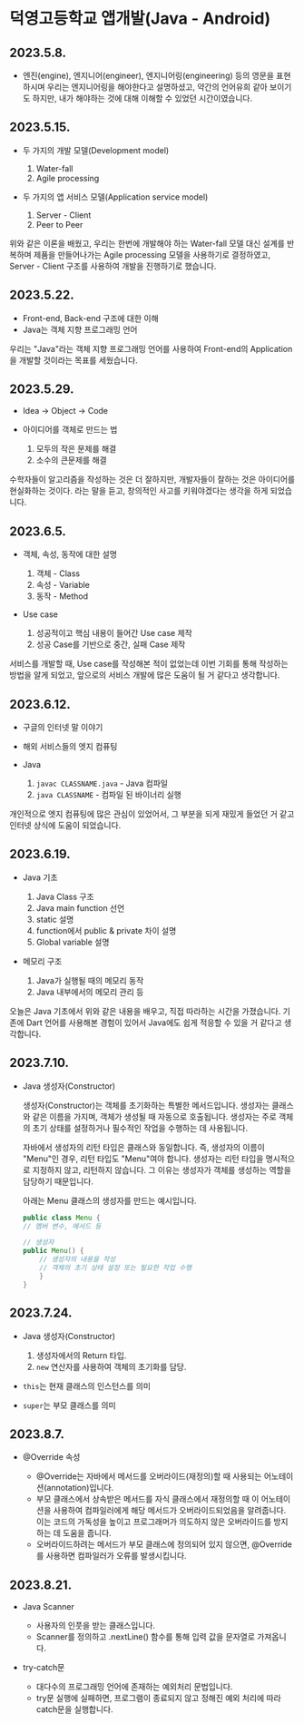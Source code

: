 # 덕영고등학교 앱개발(Java - Android)

## 2023.5.8.

-   엔진(engine), 엔지니어(engineer), 엔지니어링(engineering) 등의 영문을 표현하시며 우리는 엔지니어링을 해야한다고 설명하셨고,
    약간의 언어유희 같아 보이기도 하지만, 내가 해야하는 것에 대해 이해할 수 있었던 시간이였습니다.

## 2023.5.15.

-   두 가지의 개발 모델(Development model)

    1. Water-fall
    2. Agile processing

-   두 가지의 앱 서비스 모델(Application service model)

    1. Server - Client
    2. Peer to Peer

위와 같은 이론을 배웠고, 우리는 한번에 개발해야 하는 Water-fall 모델 대신 설계를 반복하며 제품을 만들어나가는 Agile processing 모델을 사용하기로 결정하였고, Server - Client 구조를 사용하여 개발을 진행하기로 했습니다.

## 2023.5.22.

-   Front-end, Back-end 구조에 대한 이해
-   Java는 객체 지향 프로그래밍 언어

우리는 "Java"라는 객체 지향 프로그래밍 언어를 사용하여 Front-end의 Application을 개발할 것이라는 목표를 세웠습니다.

## 2023.5.29.

-   Idea -> Object -> Code

-   아이디어를 객체로 만드는 법

    1. 모두의 작은 문제를 해결
    2. 소수의 큰문제를 해결

수학자들이 알고리즘을 작성하는 것은 더 잘하지만, 개발자들이 잘하는 것은 아이디어를 현실화하는 것이다. 라는 말을 듣고, 창의적인 사고를 키워야겠다는 생각을 하게 되었습니다.

## 2023.6.5.

-   객체, 속성, 동작에 대한 설명

    1.  객체 - Class
    2.  속성 - Variable
    3.  동작 - Method

-   Use case

    1. 성공적이고 핵심 내용이 들어간 Use case 제작
    2. 성공 Case를 기반으로 중간, 실패 Case 제작

서비스를 개발할 때, Use case를 작성해본 적이 없었는데 이번 기회를 통해 작성하는 방법을 알게 되었고, 앞으로의 서비스 개발에 많은 도움이 될 거 같다고 생각합니다.

## 2023.6.12.

-   구글의 인터넷 말 이야기
-   해외 서비스들의 엣지 컴퓨팅
-   Java

    1. `javac CLASSNAME.java` - Java 컴파일
    2. `java CLASSNAME` - 컴파일 된 바이너리 실행

개인적으로 엣지 컴퓨팅에 많은 관심이 있었어서, 그 부분을 되게 재밌게 들었던 거 같고 인터넷 상식에 도움이 되었습니다.

## 2023.6.19.

-   Java 기초

    1. Java Class 구조
    2. Java main function 선언
    3. static 설명
    4. function에서 public & private 차이 설명
    5. Global variable 설명

-   메모리 구조

    1. Java가 실행될 때의 메모리 동작
    2. Java 내부에서의 메모리 관리 등

오늘은 Java 기초에서 위와 같은 내용을 배우고, 직접 따라하는 시간을 가졌습니다. 기존에 Dart 언어를 사용해본 경험이 있어서 Java에도 쉽게 적응할 수 있을 거 같다고 생각합니다.

## 2023.7.10.

-   Java 생성자(Constructor)

    생성자(Constructor)는 객체를 초기화하는 특별한 메서드입니다. 생성자는 클래스와 같은 이름을 가지며, 객체가 생성될 때 자동으로 호출됩니다. 생성자는 주로 객체의 초기 상태를 설정하거나 필수적인 작업을 수행하는 데 사용됩니다.

    자바에서 생성자의 리턴 타입은 클래스와 동일합니다. 즉, 생성자의 이름이 "Menu"인 경우, 리턴 타입도 "Menu"여야 합니다. 생성자는 리턴 타입을 명시적으로 지정하지 않고, 리턴하지 않습니다. 그 이유는 생성자가 객체를 생성하는 역할을 담당하기 때문입니다.

    아래는 Menu 클래스의 생성자를 만드는 예시입니다.

    ```java
    public class Menu {
    // 멤버 변수, 메서드 등

    // 생성자
    public Menu() {
        // 생성자의 내용을 작성
        // 객체의 초기 상태 설정 또는 필요한 작업 수행
        }
    }
    ```

## 2023.7.24.

-   Java 생성자(Constructor)

    1. 생성자에서의 Return 타입.
    2. `new` 연산자를 사용하여 객체의 초기화를 담당.

-   `this`는 현재 클래스의 인스턴스를 의미
-   `super`는 부모 클래스를 의미

## 2023.8.7.

-   @Override 속성

    -   @Override는 자바에서 메서드를 오버라이드(재정의)할 때 사용되는 어노테이션(annotation)입니다.
    -   부모 클래스에서 상속받은 메서드를 자식 클래스에서 재정의할 때 이 어노테이션을 사용하여 컴파일러에게 해당 메서드가 오버라이드되었음을 알려줍니다. 이는 코드의 가독성을 높이고 프로그래머가 의도하지 않은 오버라이드를 방지하는 데 도움을 줍니다.
    -   오버라이드하려는 메서드가 부모 클래스에 정의되어 있지 않으면, @Override를 사용하면 컴파일러가 오류를 발생시킵니다.

## 2023.8.21.

-   Java Scanner

    -   사용자의 인풋을 받는 클래스입니다.
    -   Scanner를 정의하고 .nextLine() 함수를 통해 입력 값을 문자열로 가져옵니다.

-   try-catch문

    -   대다수의 프로그래밍 언어에 존재하는 예외처리 문법입니다.
    -   try문 실행에 실패하면, 프로그램이 종료되지 않고 정해진 예외 처리에 따라 catch문을 실행합니다.
